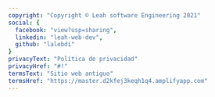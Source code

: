 ```yaml
---
copyright: "Copyright © Leah software Engineering 2021"
social: {
  facebook: "view?usp=sharing",
  linkedin: "leah-web-dev",
  github: "lalebdi"
}
privacyText: "Política de privacidad"
privacyHref: "#!"
termsText: "Sitio web antiguo"
termsHref: "https://master.d2kfej3keqh1q4.amplifyapp.com"
---
```



